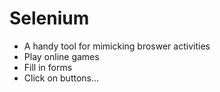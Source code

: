 # Selenium
* A handy tool for mimicking broswer activities
* Play online games
* Fill in forms
* Click on buttons...